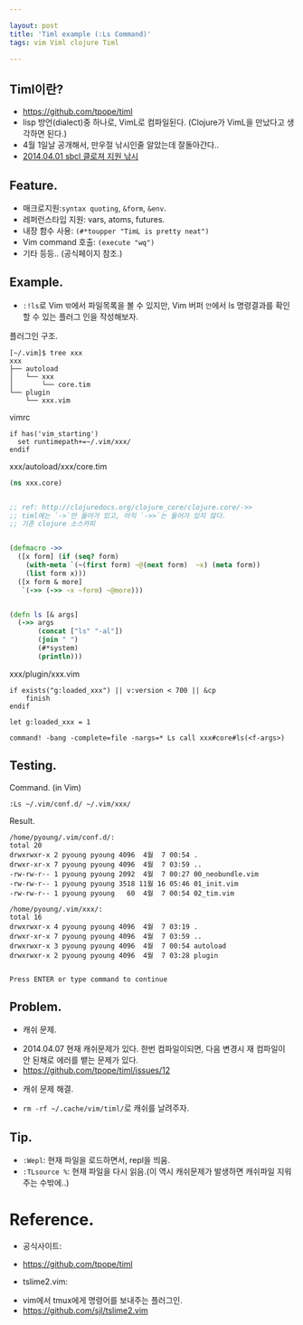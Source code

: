 ```yaml
---

layout: post
title: 'Timl example (:Ls Command)'
tags: vim Viml clojure Timl

---
```


## Timl이란?
* https://github.com/tpope/timl
* lisp 방언(dialect)중 하나로, VimL로 컴파일된다. (Clojure가 VimL을 만났다고 생각하면 된다.)
* 4월 1일날 공개해서, 만우절 낚시인줄 알았는데 잘돌아간다..
* [2014.04.01 sbcl 클로져 지원 낚시](http://www.reddit.com/r/Clojure/comments/21x6hr/sbcl_with_support_for_clojure_xpost_from_rlisp/)


## Feature.
* 매크로지원:`syntax quoting`, `&form`, `&env`.
* 레퍼런스타입 지원: vars, atoms, futures.
* 내장 함수 사용: `(#*toupper "TimL is pretty neat")`
* Vim command 호출: `(execute "wq")`
* 기타 등등.. (공식페이지 참조.)


## Example.
* `:!ls`로 Vim `밖`에서 파일목록을 볼 수 있지만, Vim 버퍼 `안`에서 ls 명령결과를 확인할 수 있는 플러그 인을 작성해보자.


플러그인 구조.

    [~/.vim]$ tree xxx
    xxx
    ├── autoload
    │   └── xxx
    │       └── core.tim
    └── plugin
        └── xxx.vim


vimrc

```vim
if has('vim_starting')
  set runtimepath+=~/.vim/xxx/
endif
```


xxx/autoload/xxx/core.tim

```clojure
(ns xxx.core)


;; ref: http://clojuredocs.org/clojure_core/clojure.core/->>
;; timl에는 `->`만 들어가 있고, 아직 `->>`는 들어가 있지 않다.
;; 기존 clojure 소스카피


(defmacro ->>
  ([x form] (if (seq? form)
    (with-meta `(~(first form) ~@(next form)  ~x) (meta form))
    (list form x)))
  ([x form & more]
   `(->> (->> ~x ~form) ~@more)))


(defn ls [& args]
  (->> args
       (concat ["ls" "-al"])
       (join " ")
       (#*system)
       (println)))
```


xxx/plugin/xxx.vim

```vim
if exists("g:loaded_xxx") || v:version < 700 || &cp
    finish
endif

let g:loaded_xxx = 1

command! -bang -complete=file -nargs=* Ls call xxx#core#ls(<f-args>)
```


## Testing.

Command. (in Vim)

    :Ls ~/.vim/conf.d/ ~/.vim/xxx/


Result.

    /home/pyoung/.vim/conf.d/:
    total 20
    drwxrwxr-x 2 pyoung pyoung 4096  4월  7 00:54 .
    drwxr-xr-x 7 pyoung pyoung 4096  4월  7 03:59 ..
    -rw-rw-r-- 1 pyoung pyoung 2092  4월  7 00:27 00_neobundle.vim
    -rw-rw-r-- 1 pyoung pyoung 3518 11월 16 05:46 01_init.vim
    -rw-rw-r-- 1 pyoung pyoung   60  4월  7 00:54 02_tim.vim

    /home/pyoung/.vim/xxx/:
    total 16
    drwxrwxr-x 4 pyoung pyoung 4096  4월  7 03:19 .
    drwxr-xr-x 7 pyoung pyoung 4096  4월  7 03:59 ..
    drwxrwxr-x 3 pyoung pyoung 4096  4월  7 00:54 autoload
    drwxrwxr-x 2 pyoung pyoung 4096  4월  7 03:28 plugin


    Press ENTER or type command to continue


## Problem.
* 캐쉬 문제.
 - 2014.04.07 현재 캐쉬문제가 있다. 한번 컴파일이되면, 다음 변경시 재 컴파일이 안 된채로 에러를 뱉는 문제가 있다.
 - https://github.com/tpope/timl/issues/12

* 캐쉬 문제 해결.
 - `rm -rf ~/.cache/vim/timl/`로 캐쉬를 날려주자.


## Tip.
* `:Wepl`: 현재 파일을 로드하면서, repl을 띄움.
* `:TLsource %`: 현재 파일을 다시 읽음.(이 역시 캐쉬문제가 발생하면 캐쉬파일 지워주는 수밖에..)


# Reference.
* 공식사이트:
 - https://github.com/tpope/timl

* tslime2.vim:
 - vim에서 tmux에게 명령어를 보내주는 플러그인.
 - https://github.com/sjl/tslime2.vim
